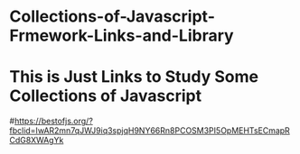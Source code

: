 # Collections-of-Javascript-Frmework-Links-and-Library
# This is Just Links to Study Some Collections of Javascript
#https://bestofjs.org/?fbclid=IwAR2mn7qJWJ9iq3spjqH9NY66Rn8PCOSM3PI5OpMEHTsECmapRCdG8XWAgYk

